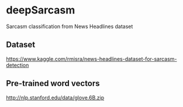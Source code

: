 # deepSarcasm
Sarcasm classification from News Headlines dataset
## Dataset
https://www.kaggle.com/rmisra/news-headlines-dataset-for-sarcasm-detection
## Pre-trained word vectors
http://nlp.stanford.edu/data/glove.6B.zip
